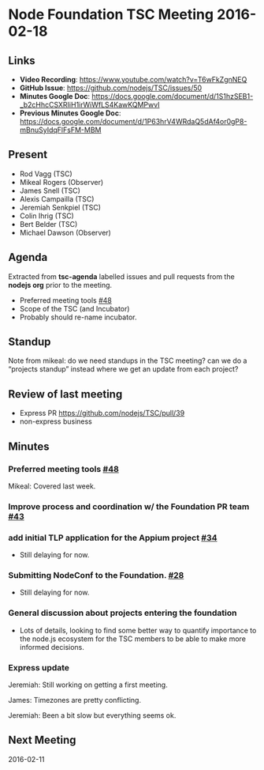 # Node Foundation TSC Meeting 2016-02-18

## Links

* **Video Recording**: https://www.youtube.com/watch?v=T6wFkZgnNEQ
* **GitHub Issue**: https://github.com/nodejs/TSC/issues/50
* **Minutes Google Doc**: <https://docs.google.com/document/d/1S1hzSEB1-_b2cHhcCSXRIiH1irWiWfLS4KawKQMPwvI>
* **Previous Minutes Google Doc**: <https://docs.google.com/document/d/1P63hrV4WRdaQ5dAf4or0gP8-mBnuSyIdqFlFsFM-MBM>

## Present

* Rod Vagg (TSC)
* Mikeal Rogers (Observer)
* James Snell (TSC)
* Alexis Campailla (TSC)
* Jeremiah Senkpiel (TSC)
* Colin Ihrig (TSC)
* Bert Belder (TSC)
* Michael Dawson (Observer)

## Agenda

Extracted from **tsc-agenda** labelled issues and pull requests from the **nodejs org** prior to the meeting.

* Preferred meeting tools [#48](https://github.com/nodejs/TSC/issues/48)
* Scope of the TSC (and Incubator)
* Probably should re-name incubator.

## Standup

Note from mikeal: do we need standups in the TSC meeting? can we do a “projects standup” instead where we get an update from each project?

## Review of last meeting

* Express PR https://github.com/nodejs/TSC/pull/39
* non-express business

## Minutes

### Preferred meeting tools [#48](https://github.com/nodejs/TSC/issues/48)

Mikeal: Covered last week.

### Improve process and coordination w/ the Foundation PR team [#43](https://github.com/nodejs/TSC/issues/43)

### add initial TLP application for the Appium project [#34](https://github.com/nodejs/TSC/pull/34)

- Still delaying for now.

### Submitting NodeConf to the Foundation. [#28](https://github.com/nodejs/TSC/pull/28)

- Still delaying for now.

### General discussion about projects entering the foundation

- Lots of details, looking to find some better way to quantify importance to the node.js ecosystem for the TSC members to be able to make more informed decisions.

### Express update

Jeremiah: Still working on getting a first meeting.

James: Timezones are pretty conflicting.

Jeremiah: Been a bit slow but everything seems ok.

## Next Meeting

2016-02-11
